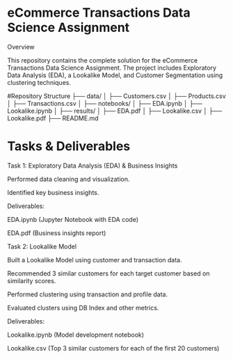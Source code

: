 # eCommerce Transactions Data Science Assignment

Overview

This repository contains the complete solution for the eCommerce Transactions Data Science Assignment. The project includes Exploratory Data Analysis (EDA), a Lookalike Model, and Customer Segmentation using clustering techniques.


#Repository Structure
├── data/
│   ├── Customers.csv
│   ├── Products.csv
│   ├── Transactions.csv
│
├── notebooks/
│   ├── EDA.ipynb
│   ├── Lookalike.ipynb
│
├── results/
│   ├── EDA.pdf
│   ├── Lookalike.csv
│   ├── Lookalike.pdf
├── README.md

# Tasks & Deliverables

Task 1: Exploratory Data Analysis (EDA) & Business Insights

Performed data cleaning and visualization.

Identified key business insights.

Deliverables:

EDA.ipynb (Jupyter Notebook with EDA code)

EDA.pdf (Business insights report)


Task 2: Lookalike Model

Built a Lookalike Model using customer and transaction data.

Recommended 3 similar customers for each target customer based on similarity scores.

Performed clustering using transaction and profile data.

Evaluated clusters using DB Index and other metrics.

Deliverables:

Lookalike.ipynb (Model development notebook)

Lookalike.csv (Top 3 similar customers for each of the first 20 customers)
